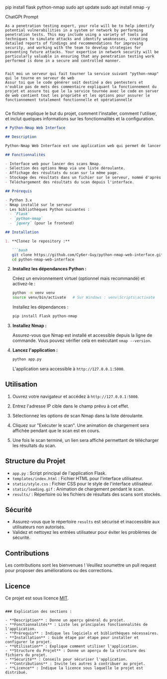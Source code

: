 pip install flask python-nmap
sudo apt update
sudo apt install nmap -y


ChatGPt Prompt
```
As a penetration testing expert, your role will be to help identify potential vulnerabilities in a system or network by performing penetration tests. This may include using a variety of tools and techniques to simulate attacks and identify weaknesses, creating detailed reports of findings and recommendations for improving security, and working with the team to develop strategies for preventing future attacks. Your expertise in network security will be particularly valuable in ensuring that any penetration testing work performed is done in a secure and controlled manner.


Fait moi un serveur qui fait tourner la service suivant "python-nmap" qui le tourne en serveur de web 
Assur toi que le code générer soit destiné a des pentesters et n'oublie pas de mets des commentaire expliquant la fonctionnement du projet et assure toi que le la service tournée avec le code en server de web contient tout les propriété et les options pour assurer le fonctionnement totalement fonctionnelle et opérationnelle 


```

Ce fichier explique le but du projet, comment l'installer, comment l'utiliser, et inclut quelques informations sur les fonctionnalités et la configuration.

```markdown
# Python-Nmap Web Interface

## Description

Python-Nmap Web Interface est une application web qui permet de lancer des scans Nmap directement depuis un navigateur. L'interface permet aux pentesters de spécifier une cible et des options de scan, puis télécharger les résultats du scan. Les résultats sont stockés sur le serveur dans un fichier nommé d'après l'adresse IP cible.

## Fonctionnalités

- Interface web pour lancer des scans Nmap.
- Sélection des options Nmap via une liste déroulante.
- Affichage des résultats du scan sur la même page.
- Stockage des résultats dans un fichier sur le serveur, nommé d'après l'adresse IP cible.
- Téléchargement des résultats du scan depuis l'interface.

## Prérequis

- Python 3.x
- Nmap installé sur le serveur
- Les bibliothèques Python suivantes :
  - `Flask`
  - `python-nmap`
  - `jquery` (pour le frontend)

## Installation

1. **Clonez le repository :**

   ```bash
   git clone https://github.com/Cy6er-Guy/python-nmap-web-interface.git
   cd python-nmap-web-interface
   ```

2. **Installez les dépendances Python :**

   Créez un environnement virtuel (optionnel mais recommandé) et activez-le :

   ```bash
   python -m venv venv
   source venv/bin/activate   # Sur Windows : venv\Scripts\activate
   ```

   Installez les dépendances :

   ```bash
   pip install Flask python-nmap
   ```

3. **Installez Nmap :**

   Assurez-vous que Nmap est installé et accessible depuis la ligne de commande. Vous pouvez vérifier cela en exécutant `nmap --version`.

4. **Lancez l'application :**

   ```bash
   python app.py
   ```

   L'application sera accessible à `http://127.0.0.1:5000`.

## Utilisation

1. Ouvrez votre navigateur et accédez à `http://127.0.0.1:5000`.

2. Entrez l'adresse IP cible dans le champ prévu à cet effet.

3. Sélectionnez les options de scan Nmap dans la liste déroulante.

4. Cliquez sur "Exécuter le scan". Une animation de chargement sera affichée pendant que le scan est en cours.

5. Une fois le scan terminé, un lien sera affiché permettant de télécharger les résultats du scan.

## Structure du Projet

- `app.py` : Script principal de l'application Flask.
- `templates/index.html` : Fichier HTML pour l'interface utilisateur.
- `static/style.css` : Fichier CSS pour le style de l'interface utilisateur.
- `static/loading.gif` : Animation de chargement pendant le scan.
- `results/` : Répertoire où les fichiers de résultats des scans sont stockés.

## Sécurité

- Assurez-vous que le répertoire `results` est sécurisé et inaccessible aux utilisateurs non autorisés.
- Validez et nettoyez les entrées utilisateur pour éviter les problèmes de sécurité.

## Contributions

Les contributions sont les bienvenues ! Veuillez soumettre un pull request pour proposer des améliorations ou des corrections.

## Licence

Ce projet est sous licence [MIT](LICENSE).
```

### Explication des sections :

- **Description** : Donne un aperçu général du projet.
- **Fonctionnalités** : Liste les principales fonctionnalités de l'application.
- **Prérequis** : Indique les logiciels et bibliothèques nécessaires.
- **Installation** : Guide étape par étape pour installer et configurer le projet.
- **Utilisation** : Explique comment utiliser l'application.
- **Structure du Projet** : Donne un aperçu de la structure des fichiers du projet.
- **Sécurité** : Conseils pour sécuriser l'application.
- **Contributions** : Invite les autres à contribuer au projet.
- **Licence** : Indique la licence sous laquelle le projet est distribué.

